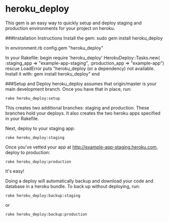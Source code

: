 # heroku_deploy
This gem is an easy way to quickly setup and
deploy staging and production environments for
your project on heroku.

###Installation Instructions
Install the gem:
    sudo gem install heroku_deploy

In environment.rb
    config.gem "heroku_deploy"

In your Rakefile:
    begin
      require 'heroku_deploy'
      HerokuDeploy::Tasks.new(
          :staging_app => "example-app-staging",
          :production_app => "example-app")
    rescue LoadError
      puts "heroku_deploy (or a dependency) not available. Install it with: gem install heroku_deploy"
    end

###Setup and Deploy
heroku_deploy assumes that origin/master is your main development branch.  Once you have that in place, run:

    rake heroku_deploy:setup

This creates two additional branches: staging and production.  These branches hold your deploys.
It also creates the two heroku apps specified in your Rakefile.

Next, deploy to your staging app:

    rake heroku_deploy:staging

Once you've vetted your app at http://example-app-staging.heroku.com, deploy to production:

    rake heroku_deploy:production

It's easy!

Doing a deploy will automatically backup and download your code and database in a heroku bundle.
To back up without deploying, run:

    rake heroku_deploy:backup:staging

or

    rake heroku_deploy:backup:production


